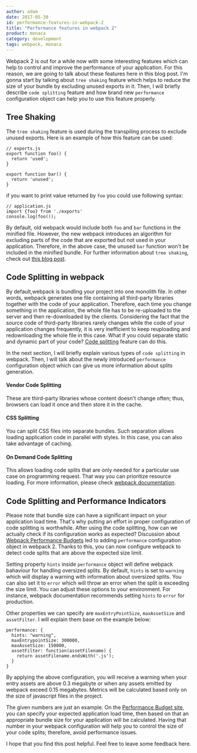 ```yaml
---
author: adam
date: 2017-05-30
id: performance-features-in-webpack-2
title: "Performance features in webpack 2"
product: monaca
category: development
tags: webpack, monaca
---
```


Webpack 2 is out for a while now with some interesting features which can help to control and improve the performance of your application. For this reason, we are going to talk about these features here in this blog post. I'm gonna start by talking about `tree shaking` feature which helps to reduce the size of your bundle by excluding unused exports in it. Then, I will briefly describe `code splitting` feature and how brand new `performance` configuration object can help you to use this feature properly.

## Tree Shaking

The `tree shaking` feature is used during the transpiling process to exclude unused exports. Here is an example of how this feature can be used:

```
// exports.js
export function foo() {
  return 'used';
}

export function bar() {
  return 'unused';
}
```

if you want to print value returned by `foo` you could use following syntax:

```
// application.js
import {foo} from './exports'
console.log(foo());
```

By default, old webpack would include both `foo` and `bar` functions in the minified file. However, the new webpack introduces an algorithm for excluding parts of the code that are exported but not used in your application. Therefore, in the above case, the unused `bar` function won't be included in the minified bundle. For further information about `tree shaking`, check out [this blog post](http://2ality.com/2015/12/webpack-tree-shaking.html).


## Code Splitting in webpack

By default,webpack is bundling your project into one monolith file. In other words, webpack generates one file containing all third-party libraries together with the code of your application. Therefore, each time you change something in the application, the whole file has to be re-uploaded to the server and then re-downloaded by the clients. Considering the fact that the source code of third-party libraries rarely changes while the code of your application changes frequently, it is very inefficient to keep reuploading and redownloading the whole file in this case. What if you could separate static and dynamic part of your code? [Code splitting](https://webpack.js.org/guides/code-splitting/#components/sidebar/sidebar.jsx) feature can do this.

In the next section, I will briefly explain various types of `code splitting` in webpack. Then, I will talk about the newly introduced `performance` configuration object which can give us more information about splits generation.

#### Vendor Code Splitting

These are third-party libraries whose content doesn't change often; thus, browsers can load it once and then store it in the cache.

#### CSS Splitting

You can split CSS files into separate bundles. Such separation allows loading application code in parallel with styles. In this case, you can also take advantage of caching.

#### On Demand Code Splitting

This allows loading code splits that are only needed for a particular use case on programming request. That way you can prioritize resource loading. For more information, please check [webpack documentation](https://webpack.js.org/guides/code-splitting-async/).

## Code Splitting and Performance Indicators

Please note that bundle size can have a significant impact on your application load time. That's why putting an effort in proper configuration of code splitting is worthwhile. After using the code splitting, how can we actually check if its configuration works as expected? Discussion about [Webpack Performance Budgets](https://github.com/webpack/webpack/issues/3216) led to adding `performance` configuration object in webpack 2. Thanks to this, you can now configure webpack to detect code splits that are above the expected size limit.

Setting property `hints` inside `performance` object will define webpack bahaviour for handling oversized splits. By default, `hints` is set to `warning` which will display a warning with information about oversized splits. You can also set it to `error` which will throw an error when the split is exceeding the size limit. You can adjust these options to your environment. For instance, webpack documentation recommends setting `hints` to `error` for production.

Other properties we can specify are `maxEntryPointSize`, `maxAssetSize` and `assetFilter`. I will explain them base on the example below:

```
performance: {
  hints: "warning",
  maxEntrypointSize: 300000,
  maxAssetSize: 150000,
  assetFilter: function(assetFilename) {
    return assetFilename.endsWith('.js');
  }
}
```

By applying the above configuration, you will receive a warning when your entry assets are above 0.3 megabyte or when any assets emitted by webpack exceed 0.15 megabytes. Metrics will be calculated based only on the size of javascript files in the project.

The given numbers are just an example. On the [Performance Budget site](http://www.performancebudget.io/), you can specify your expected application load time, then based on that an appropriate bundle size for your application will be calculated. Having that number in your webpack configuration will help you to control the size of your code splits; therefore, avoid performance issues.

I hope that you find this post helpful. Feel free to leave some feedback here.
